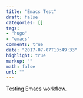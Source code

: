 ```yaml
---
title: "Emacs Test"
draft: false
categories: []
tags:
- "hugo"
- "emacs"
comments: true
date: "2017-07-07T10:49:33"
highlight: true
markup: ""
math: false
url: ""
---
```


Testing Emacs workflow.
